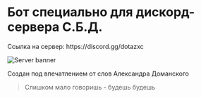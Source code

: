 <h1>Бот специально для дискорд-сервера С.Б.Д.</h1>
Ссылка на сервер: https://discord.gg/dotazxc

![Server banner](https://cdn.discordapp.com/attachments/451693563017822228/862004085695447080/5.png)

Создан под впечатлением от слов Александра Доманского
>Слишком мало говоришь - будешь будешь
